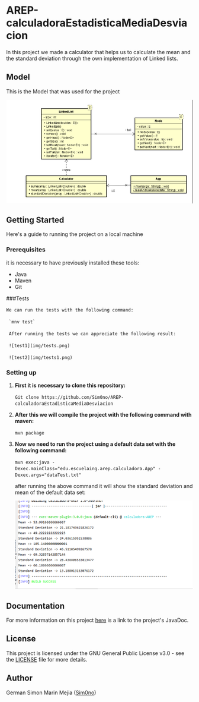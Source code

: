 # AREP-calculadoraEstadisticaMediaDesviacion


In this project we made a calculator that helps us to calculate the mean and the standard deviation through the own implementation of Linked lists.
 
## Model

  This is the Model that was used for the project
  
  ![uml](img/classDiagram.png)
  

## Getting Started

  Here's a guide to running the project on a local machine
  
  ### Prerequisites
  
  it is necessary to have previously installed these tools:
  
  * Java 
  * Maven 
  * Git
 

  
   ###Tests
   
    We can run the tests with the following command:
   
     `mnv test`
      
     After running the tests we can appreciate the following result:
     
     ![test1](img/tests.png)
     
     ![test2](img/tests1.png)

  ### Setting up
  
1. **First it is necessary to clone this repository:** 

   `Git clone https://github.com/Sim0no/AREP-calculadoraEstadisticaMediaDesviacion`

2. **After this we will compile the project with the following command with maven:**
  
    `mvn package`

3. **Now we need to run the project using a default data set with the following command:**

    `mvn exec:java -Dexec.mainClass="edu.escuelaing.arep.calculadora.App" -Dexec.args="dataTest.txt"`


    
   after running the above command it will show the standard deviation and mean of the default data set:
    
    ![execution](img/exec.png)
     
     
    
  ## Documentation
  
 For more information on this project [here](https://sim0no.github.io/AREP-calculadoraEstadisticaMediaDesviacion/) is a link to the project's JavaDoc.

  ## License
  
  This project is licensed under the GNU General Public License v3.0 - see the [LICENSE](https://github.com/Sim0no/AREP-calculadoraEstadisticaMediaDesviacion/blob/master/LICENSE) file for more details.
  
  
  ## Author
  
  German Simon Marin Mejia ([Sim0no](https://github.com/Sim0no))
  
